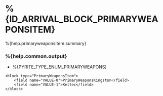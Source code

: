 # %{ID_ARRIVAL_BLOCK_PRIMARYWEAPONSITEM}

%{help.primaryweaponsitem.summary}

### %{help.common.output}

-   %{PYRITE_TYPE_ENUM_PRIMARYWEAPONS}

```
<block type="PrimaryWeaponsItem">
    <field name="VALUE-0">PrimaryWeaponsKingston</field>
    <field name="VALUE-1">Keltec</field>
</block>
```
